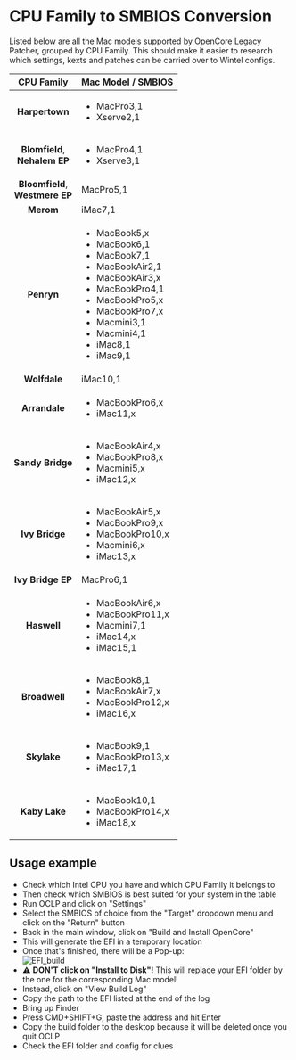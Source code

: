 # CPU Family to SMBIOS Conversion

Listed below are all the Mac models supported by OpenCore Legacy Patcher, grouped by CPU Family. This should make it easier to research which settings, kexts and patches can be carried over to Wintel configs.

CPU Family | Mac Model / SMBIOS   
:---------:|-------------------
**Harpertown** | <ul><li>MacPro3,1 <li> Xserve2,1
**Blomfield**, <br> **Nehalem EP** | <ul><li>MacPro4,1 <li>Xserve3,1
**Bloomfield**, <br>**Westmere EP** | MacPro5,1
**Merom** | iMac7,1
**Penryn** | <ul><li>MacBook5,x <li>MacBook6,1 <li>MacBook7,1 <li> MacBookAir2,1 <li>MacBookAir3,x <li> MacBookPro4,1 <li> MacBookPro5,x <li> MacBookPro7,x <li> Macmini3,1 <li> Macmini4,1 <li> iMac8,1 <li> iMac9,1
**Wolfdale** | iMac10,1
**Arrandale** | <ul><li> MacBookPro6,x <li>iMac11,x
**Sandy Bridge** | <ul><li>MacBookAir4,x <li> MacBookPro8,x <li> Macmini5,x <li> iMac12,x
**Ivy Bridge**   | <ul><li>MacBookAir5,x <li>MacBookPro9,x <li> MacBookPro10,x <li> Macmini6,x <li> iMac13,x
**Ivy Bridge EP** | MacPro6,1  
**Haswell** | <ul><li>MacBookAir6,x <li> MacBookPro11,x <li> Macmini7,1 <li>iMac14,x <li>iMac15,1
**Broadwell**    | <ul><li>MacBook8,1 <li>MacBookAir7,x <li>MacBookPro12,x <li> iMac16,x
**Skylake**      | <ul><li>MacBook9,1 <li>MacBookPro13,x <li> iMac17,1  
**Kaby Lake**    | <ul><li>MacBook10,1 <li>MacBookPro14,x <li>iMac18,x

## Usage example

- Check which Intel CPU you have and which CPU Family it belongs to
- Then check which SMBIOS is best suited for your system in the table
- Run OCLP and click on "Settings"
- Select the SMBIOS of choice from the "Target" dropdown menu and click on the "Return" button
- Back in the main window, click on "Build and Install OpenCore" 
- This will generate the EFI in a temporary location
- Once that's finished, there will be a Pop-up:<br> ![EFI_build](https://github.com/5T33Z0/OC-Little-Translated/assets/76865553/71b8579b-924e-4697-addc-06bd88242e21)
- :warning: **DON'T click on "Install to Disk"!** This will replace your EFI folder by the one for the corresponding Mac model!
- Instead, click on "View Build Log" 
- Copy the path to the EFI listed at the end of the log
- Bring up Finder 
- Press CMD+SHIFT+G, paste the address and hit Enter
- Copy the build folder to the desktop because it will be deleted once you quit OCLP
- Check the EFI folder and config for clues

